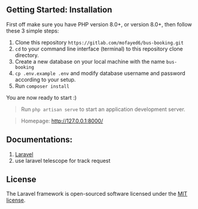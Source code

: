 
## Getting Started: Installation

First off make sure you have PHP version 8.0+, or version 8.0+, then follow these 3 simple steps:

1. Clone this repository `https://gitlab.com/mofayed6/bus-booking.git`
3. `cd` to your command line interface (terminal) to this repository clone directory.
2. Create a new database on your local machine with the name `bus-booking`
3. `cp .env.example .env` and modify database username and password according to your setup.
4. Run `composer install`

You are now ready to start :)

> Run `php artisan serve` to start an application development server.

> Homepage: http://127.0.0.1:8000/


## Documentations:

1. [Laravel](https://laravel.com/docs/9.x)
2. use  laravel telescope for track request



## License

The Laravel framework is open-sourced software licensed under the [MIT license](https://opensource.org/licenses/MIT).

